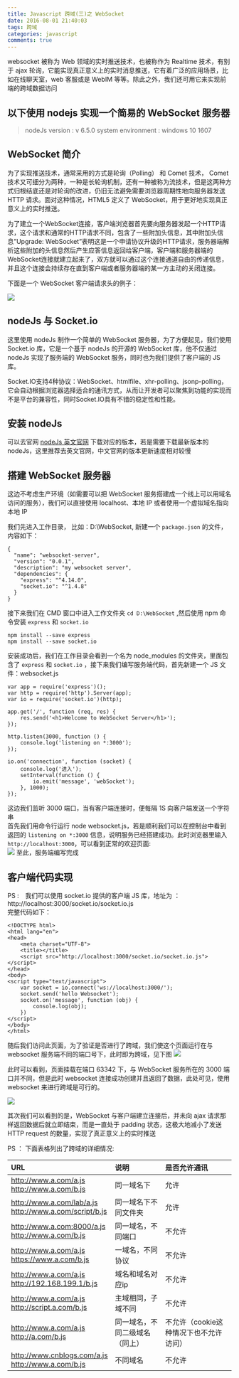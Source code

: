 ```yaml
---
title: Javascript 跨域(三)之 WebSocket
date: 2016-08-01 21:40:03
tags: 跨域
categories: javascript
comments: true
---
```

websocket 被称为 Web 领域的实时推送技术，也被称作为 Realtime 技术，有别于 ajax 轮询，它能实现真正意义上的实时消息推送，它有着广泛的应用场景，比如在线聊天室，web 客服或是 WebIM 等等。除此之外，我们还可用它来实现前端的跨域数据访问
<!--more-->  

## 以下使用 nodejs 实现一个简易的 WebSocket 服务器  
> nodeJs version : v 6.5.0
> system environment : windows 10 1607  

## WebSocket 简介  
为了实现推送技术，通常采用的方式是轮询（Polling） 和 Comet 技术， Comet 技术又可细分为两种，一种是长轮询机制，还有一种被称为流技术，但是这两种方式归根结底还是对轮询的改进，仍旧无法避免需要浏览器周期性地向服务器发送 HTTP 请求。面对这种情况，HTML5 定义了 WebSocket，用于更好地实现真正意义上的实时推送。  

为了建立一个WebSocket连接，客户端浏览器首先要向服务器发起一个HTTP请求，这个请求和通常的HTTP请求不同，包含了一些附加头信息，其中附加头信息”Upgrade: WebSocket”表明这是一个申请协议升级的HTTP请求，服务器端解析这些附加的头信息然后产生应答信息返回给客户端，客户端和服务器端的WebSocket连接就建立起来了，双方就可以通过这个连接通道自由的传递信息，并且这个连接会持续存在直到客户端或者服务器端的某一方主动的关闭连接。  

下面是一个 WebSocket 客户端请求头的例子：

![](//img.shenyujie.cc/2016-8-1-websocket-ws.PNG)

## nodeJs 与 Socket.io

这里使用 nodeJs 制作一个简单的 WebSocket 服务器，为了方便起见，我们使用 Socket.io 库，它是一个基于 nodeJs 的开源的 WebSocket 库，他不仅通过 nodeJs 实现了服务端的 WebSocket 服务，同时也为我们提供了客户端的 JS 库。  

Socket.IO支持4种协议：WebSocket、htmlfile、xhr-polling、jsonp-polling，它会自动根据浏览器选择适合的通讯方式，从而让开发者可以聚焦到功能的实现而不是平台的兼容性，同时Socket.IO具有不错的稳定性和性能。

## 安装 nodeJs  
可以去官网 [nodeJs 英文官网](https://nodejs.org/en/) 下载对应的版本，若是需要下载最新版本的　nodeJs，这里推荐去英文官网，中文官网的版本更新速度相对较慢  

## 搭建 WebSocket 服务器  
这边不考虑生产环境（如需要可以把 WebSocket 服务搭建成一个线上可以用域名访问的服务），我们可以直接使用 localhost、本地 IP 或者使用一个虚拟域名指向本地 IP

我们先进入工作目录， 比如：D:\WebSocket, 新建一个 `package.json` 的文件，内容如下：  

```
{
  "name": "websocket-server",
  "version": "0.0.1",
  "description": "my websocket server",
  "dependencies": {
    "express": "^4.14.0",
    "socket.io": "^1.4.8"
  }
}

```

接下来我们在 CMD 窗口中进入工作文件夹 `cd D:\WebSocket` ,然后使用 npm 命令安装 `express` 和 `socket.io`  

```
npm install --save express
npm install --save socket.io
```

安装成功后，我们在工作目录会看到一个名为 node_modules 的文件夹，里面包含了 `express` 和 `socket.io` ，接下来我们编写服务端代码，首先新建一个 JS 文件：websocket.js  

```
var app = require('express')();
var http = require('http').Server(app);
var io = require('socket.io')(http);

app.get('/', function (req, res) {
    res.send('<h1>Welcome to WebSocket Server</h1>');
});

http.listen(3000, function () {
    console.log('listening on *:3000');
});

io.on('connection', function (socket) {
    console.log('进入');
    setInterval(function () {
        io.emit('message', 'webSocket');
    }, 1000);
});
```

这边我们监听 3000 端口，当有客户端连接时，便每隔 1S 向客户端发送一个字符串  
首先我们用命令行运行 node websocket.js，若是顺利我们可以在控制台中看到返回的 `listening on *:3000` 信息，说明服务已经搭建成功。此时浏览器里输入 `http://localhost:3000`，可以看到正常的欢迎页面:  
![](//img.shenyujie.cc/2016-8-1-websocket-run.PNG)
至此，服务端编写完成

## 客户端代码实现  
PS :　我们可以使用 socket.io 提供的客户端 JS 库，地址为 ： http://localhost:3000/socket.io/socket.io.js  
完整代码如下：  

```
<!DOCTYPE html>
<html lang="en">
<head>
    <meta charset="UTF-8">
    <title></title>
    <script src="http://localhost:3000/socket.io/socket.io.js"></script>
</head>
<body>
<script type="text/javascript">
    var socket = io.connect('ws://localhost:3000/');
    socket.send('hello Websocket');
    socket.on('message', function (obj) {
        console.log(obj);
    })
</script>
</body>
</html>
```

随后我们访问此页面，为了验证是否进行了跨域，我们使这个页面运行在与 websocket 服务端不同的端口号下，此时即为跨域，见下图
![](//img.shenyujie.cc/2016-8-1-websocket-poll_two.PNG)

此时可以看到，页面挂载在端口 63342 下，与 WebSocket 服务所在的 3000 端口并不同，但是此时 websocket 连接成功创建并且返回了数据，此处可见，使用 websocket 来进行跨域是可行的。  

![](//img.shenyujie.cc/2016-8-1-websocket-poll_one.PNG)

其次我们可以看到的是，WebSocket 与客户端建立连接后，并未向 ajax 请求那样返回数据后就立即结束，而是一直处于 padding 状态，这极大地减小了发送 HTTP request 的数量，实现了真正意义上的实时推送  

PS ： 下面表格列出了跨域的详细情况:  

| URL           | 说明           | 是否允许通讯  |
|:----------------------------------------------|:--------|:----|
|http://www.a.com/a.js<br/>http://www.a.com/b.js| 同一域名下 | 允许 |
|http://www.a.com/lab/a.js<br/>http://www.a.com/script/b.js| 同一域名下不同文件夹 | 允许 |
| http://www.a.com:8000/a.js<br/>http://www.a.com/b.js | 同一域名，不同端口 | 不允许 |
| http://www.a.com/a.js<br/>https://www.a.com/b.js | 一域名，不同协议 | 不允许 |
| http://www.a.com/a.js<br/>http://192.168.199.1/b.js | 域名和域名对应ip | 不允许 |
| http://www.a.com/a.js<br/>http://script.a.com/b.js | 主域相同，子域不同 | 不允许 |
| http://www.a.com/a.js<br/>http://a.com/b.js | 同一域名，不同二级域名（同上） | 不允许（cookie这种情况下也不允许访问） |
| http://www.cnblogs.com/a.js<br/>http://www.a.com/b.js | 不同域名 | 不允许 |
 
